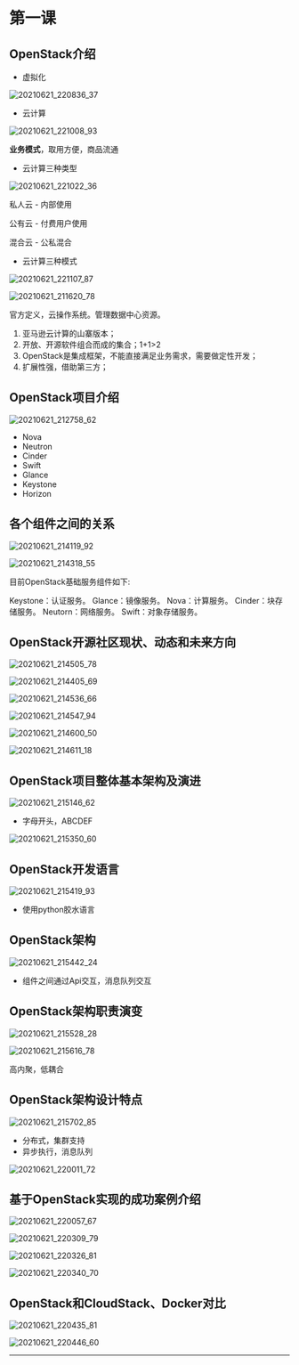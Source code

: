 # 第一课

## OpenStack介绍

* 虚拟化

![20210621_220836_37](image/20210621_220836_37.png)

* 云计算

![20210621_221008_93](image/20210621_221008_93.png)

**业务模式**，取用方便，商品流通

* 云计算三种类型

![20210621_221022_36](image/20210621_221022_36.png)

私人云 - 内部使用

公有云 - 付费用户使用

混合云 - 公私混合

* 云计算三种模式

![20210621_221107_87](image/20210621_221107_87.png)

![20210621_211620_78](image/20210621_211620_78.png)

官方定义，云操作系统。管理数据中心资源。

1. 亚马逊云计算的山寨版本；
2. 开放、开源软件组合而成的集合；1+1>2
3. OpenStack是集成框架，不能直接满足业务需求，需要做定性开发；
4. 扩展性强，借助第三方；

## OpenStack项目介绍

![20210621_212758_62](image/20210621_212758_62.png)

* Nova
* Neutron
* Cinder
* Swift
* Glance
* Keystone
* Horizon


## 各个组件之间的关系

![20210621_214119_92](image/20210621_214119_92.png)

![20210621_214318_55](image/20210621_214318_55.png)

目前OpenStack基础服务组件如下:

Keystone：认证服务。
Glance：镜像服务。
Nova：计算服务。
Cinder：块存储服务。
Neutorn：网络服务。
Swift：对象存储服务。


## OpenStack开源社区现状、动态和未来方向

![20210621_214505_78](image/20210621_214505_78.png)

![20210621_214405_69](image/20210621_214405_69.png)

![20210621_214536_66](image/20210621_214536_66.png)

![20210621_214547_94](image/20210621_214547_94.png)

![20210621_214600_50](image/20210621_214600_50.png)

![20210621_214611_18](image/20210621_214611_18.png)


## OpenStack项目整体基本架构及演进


![20210621_215146_62](image/20210621_215146_62.png)

* 字母开头，ABCDEF

![20210621_215350_60](image/20210621_215350_60.png)

## OpenStack开发语言

![20210621_215419_93](image/20210621_215419_93.png)

* 使用python胶水语言

## OpenStack架构

![20210621_215442_24](image/20210621_215442_24.png)

* 组件之间通过Api交互，消息队列交互


## OpenStack架构职责演变

![20210621_215528_28](image/20210621_215528_28.png)

![20210621_215616_78](image/20210621_215616_78.png)

高内聚，低耦合

## OpenStack架构设计特点

![20210621_215702_85](image/20210621_215702_85.png)

* 分布式，集群支持
* 异步执行，消息队列

![20210621_220011_72](image/20210621_220011_72.png)

## 基于OpenStack实现的成功案例介绍

![20210621_220057_67](image/20210621_220057_67.png)

![20210621_220309_79](image/20210621_220309_79.png)

![20210621_220326_81](image/20210621_220326_81.png)

![20210621_220340_70](image/20210621_220340_70.png)

## OpenStack和CloudStack、Docker对比

![20210621_220435_81](image/20210621_220435_81.png)

![20210621_220446_60](image/20210621_220446_60.png)














---
